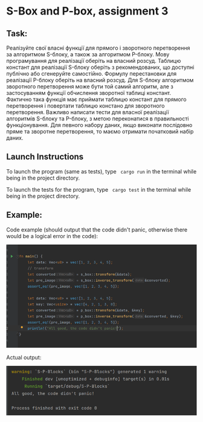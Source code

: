 <body>
    <h1> S-Box and P-box, assignment 3</h1>
    <h2>
        Task:
    </h2>
    <p>
        Реалізуйте свої власні функції для прямого і зворотного перетворення за алгоритмом S-блоку, а також за алгоритмом P-блоку. Мову програмування для реалізації оберіть на власний розсуд. Таблицю констант для реалізації S-блоку оберіть з рекомендованих, що доступні публічно або сгенеруйте самостійно. Формулу перестановки для реалізації P-блоку оберіть на власний розсуд.
        Для S-блоку алгоритмом зворотного перетворення може бути той самий алгоритм, але з застосуванням функції обчислення зворотної таблиці констант. Фактично така функція має приймати таблицю констант для прямого перетворення і повертати таблицю констано для зворотного перетворення.
        Важливо написати тести для власної реалізації алгоритмів S-блоку та P-блоку, з метою переконатися в правильності функціонування. Для певного набору даних, якщо виконати послідовно пряме та зворотне перетворення, то маємо отримати початковий набір даних.
    </p>
    <h2>
        Launch Instructions
    </h2>
    <p>
        To launch the program (same as tests), type <code> cargo run</code> in the terminal while being in the project directory.
    </p>
    <p>
        To launch the tests for the program, type <code> cargo test</code> in the terminal while being in the project directory.
    </p>
    <h2>Example: </h2>
    <p>
        Code example (should output that the code didn't panic, otherwise there would be a logical error in the code):
    </p>
    <img src="img.png" alt = "code of an example">
    <p>
        Actual output:
    </p>
    <img src="img_1.png" alt = "output of the example">
</body>